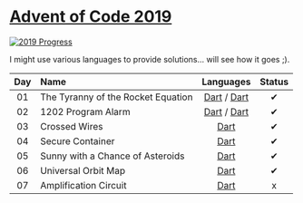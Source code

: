 [Advent of Code 2019](https://adventofcode.com/2019)
========================


[![2019 Progress](https://img.shields.io/endpoint?url=https://raw.githubusercontent.com/bialas1993/AdventOfCode2019/master/.github/badges.json)](./src/)

I might use various languages to provide solutions... will see how it goes ;).

| Day | Name                                                         |                                Languages                              | Status |
|:---:|:-------------------------------------------------------------|:---------------------------------------------------------------------:|:------:|
| 01  | The Tyranny of the Rocket Equation                           | [Dart](bin/day01/day01a.dart) / [Dart](bin/day01/day01b.dart)         |    ✔   |
| 02  | 1202 Program Alarm                                           | [Dart](bin/day02/day02a.dart) / [Dart](bin/day02/day02b.dart)         |    ✔   |
| 03  | Crossed Wires                                                | [Dart](bin/day03/day03.dart)                                          |    ✔   |
| 04  | Secure Container                                             | [Dart](bin/day04/day04.dart)                                          |    ✔   |
| 05  | Sunny with a Chance of Asteroids                             | [Dart](bin/day05/day05.dart)                                          |    ✔   |
| 06  | Universal Orbit Map                                          | [Dart](bin/day06/day06.dart)                                          |    ✔   |
| 07  | Amplification Circuit                                        | [Dart](bin/day07/day07.dart)                                          |    x   |